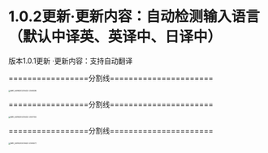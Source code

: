 # 1.0.2更新·更新内容：自动检测输入语言（默认中译英、英译中、日译中）

版本1.0.1更新 ·更新内容：支持自动翻译



=================分割线======================

<img src="https://user-images.githubusercontent.com/102415870/233794560-e2b29e53-2d76-490a-b7f7-b6a35b876458.PNG" alt="IMG_5488(20230422-234828)" style="zoom: 25%;" />

=================分割线======================

<img src="https://user-images.githubusercontent.com/102415870/233794562-9251a222-9c2c-434e-b307-5947c8d072e9.PNG" alt="IMG_5486(20230422-234734)" style="zoom:25%;" />



=================分割线======================

<img src="https://user-images.githubusercontent.com/102415870/233794565-f29f4865-19f9-4a63-a485-331a59212691.PNG" alt="IMG_5485(20230422-234627)" style="zoom:25%;" />




